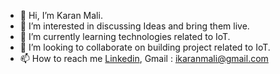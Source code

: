 - 👋 Hi, I’m Karan Mali.
- 👀 I’m interested in discussing Ideas and bring them live.
- 🌱 I’m currently learning technologies related to IoT.
- 💞️ I’m looking to collaborate on building project related to IoT.
- 📫 How to reach me [Linkedin](https://www.linkedin.com/in/karan-mali-iot-engineer/), Gmail : ikaranmali@gmail.com

